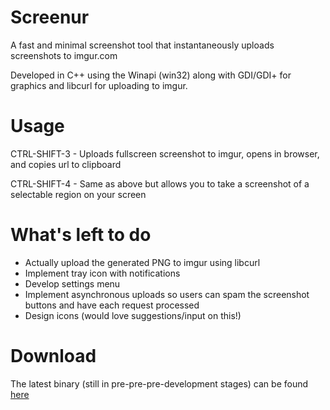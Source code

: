 # Screenur
A fast and minimal screenshot tool that instantaneously uploads screenshots to imgur.com

Developed in C++ using the Winapi (win32) along with GDI/GDI+ for graphics and libcurl for uploading to imgur. 

# Usage
CTRL-SHIFT-3 - Uploads fullscreen screenshot to imgur, opens in browser, and copies url to clipboard

CTRL-SHIFT-4 - Same as above but allows you to take a screenshot of a selectable region on your screen

# What's left to do
- Actually upload the generated PNG to imgur using libcurl
- Implement tray icon with notifications
- Develop settings menu
- Implement asynchronous uploads so users can spam the screenshot buttons and have each request processed
- Design icons (would love suggestions/input on this!)

# Download
The latest binary (still in pre-pre-pre-development stages) can be found [here](https://github.com/Shivang44/Screenur/raw/master/Screenur.exe)
